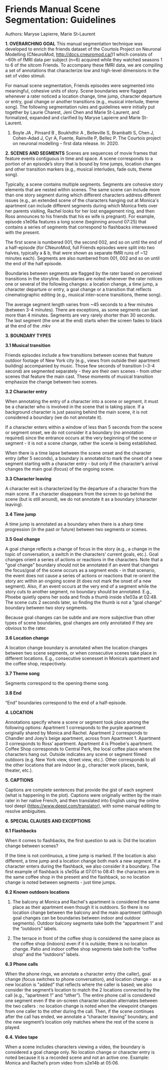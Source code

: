 Friends Manual Scene Segmentation: Guidelines
==============================
Authors: Maryse Lapierre, Marie St-Laurent


**1. OVERARCHING GOAL**
This manual segmentation technique was developed to enrich the friends dataset of the Courtois Project on Neuronal Modelling (CNeuroMod, http://docs.cneuromod.ca/)1 which consists of ~60h of fMRI data per subject (n=6) acquired while they watched seasons 1 to 6 of the sitcom Friends. To accompany these fMRI data, we are compiling a set of annotations that characterize low and high-level dimensions in the set of video stimuli.

For manual scene segmentation, Friends episodes were segmented into meaningful, cohesive units of story. Scene boundaries were flagged whenever a rater noticed a location change, time jump, character departure or entry, goal change or another transitions (e.g., musical interlude, theme song). The following segmentation rules and guidelines were initially put together by Laurie Charest, Jeni Chen and Marie St-Laurent, and formalized, expanded and clarified by Maryse Lapierre and Marie St-Laurent.

1. Boyle JA , Pinsard B , Boukhdhir A , Belleville S, Brambatti S, Chen J, Cohen-Adad J, Cyr A, Fuente, Rainville P, Bellec P. The Courtois project on neuronal modelling – first data release. In: 2020.

**2. SCENES AND SEGMENTS**
Scenes are sequences of movie frames that feature events contiguous in time and space. A scene corresponds to a portion of an episode’s story that is bound by time jumps, location changes and other transition markers (e.g., musical interludes, fade outs, theme song).

Typically, a scene contains multiple segments. Segments are cohesive story elements that are nested within scenes. The same scene can include more than one story segment during which different characters address different issues (e.g., an extended scene of the characters hanging out at Monica's apartment can include different segments during which Monica frets over her parents visiting, Rachel looks for her lost engagement ring, and then Ross announces to his friends that his ex wife is pregnant). For example, episode s1e06a features a long scene (beginning around 07:25) that contains a series of segments that correspond to flashbacks interweaved with the present.

The first scene is numbered 001, the second 002, and so on until the end of a half-episode (for CNeuroMod, full Friends episodes were split into two halves, typically a & b, that were shown as separate fMRI runs of ~12 minutes each). Segments are also numbered from 001, 002 and so on until the end of the half episode.

Boundaries between segments are flagged by the rater based on perceived transitions in the storyline. Boundaries are noted whenever the rater notices one or several of the following changes: a location change, a time jump, a character departure or entry, a goal change or a transition that reflects cinematographic editing (e.g., musical inter-scene transitions, theme song).  

The average segment length varies from ~45 seconds to a few minutes (between 3-4 minutes). There are exceptions, as some segments can last more than 4 minutes. Segments are very rarely shorter than 30 seconds. The last segment (the one at the end) starts when the screen fades to black at the end of the .mkv

**3. BOUNDARY TYPES**

**3.1 Musical transition**

Friends episodes include a few transitions between scenes that feature outdoor footage of New York city (e.g., views from outside their apartment building) accompanied by music. Those few seconds of transition (~3-4 second) are segmented separately - they are their own scenes - from other scenes that feature the main cast. These moments of musical transition emphasize the change between two scenes.

**3.2 Character entry**

When annotating the entry of a character into a scene or segment, it must be a character who is involved in the scene that is taking place. If a background character is just passing behind the main scene, it is not considered a boundary (we do not annotate it).

If a character enters within a window of less than 5 seconds from the scene or segment onset, we do not consider it a boundary (no annotation required) since the entrance occurs at the very beginning of the scene or segment - it is not a scene change, rather the scene is being established.

When there is a time lapse between the scene onset and the character entry (after 5 seconds), a boundary is annotated to mark the onset of a new segment starting with a character entry - but only if the character’s arrival changes the main goal (focus) of the ongoing scene.

**3.3 Character leaving**

A character exit is characterized by the departure of a character from the main scene. If a character disappears from the screen to go behind the scene (but is still around), we do not annotate it as a boundary (character leaving).

**3.4 Time jump**

A time jump is annotated as a boundary when there is a sharp time progression (in the past or future) between two segments or scenes.  

**3.5 Goal change**

A goal change reflects a change of focus in the story (e.g., a change in the topic of conversation, a switch in the characters’ current goals, etc.). Goal changes orient a series of actions or reactions in the characters.
Note that a "goal change" boundary should not be annotated if an event that changes the focus/goal of the scene occurs as a segment ends - in that scenario, the event does not cause a series of actions or reactions that re-orient the story arc within an ongoing scene (it does not mark the onset of a new segment). Also, if an event occurs at the very end of a segment while the story cuts to another segment, no boundary should be annotated. E.g., Phoebe quietly opens her soda and finds a thumb inside s1e03a at 02:48. The scene cuts 2 seconds later, so finding the thumb is not a “goal change” boundary between two story segments.

Because goal changes can be subtle and are more subjective than other types of scene boundaries, goal changes are only annotated if they are obvious to the rater.

**3.6 Location change**

A location change boundary is annotated when the location changes between two scene segments, or when consecutive scenes take place in different locations. E.g., consecutive scenesset in Monica’s apartment and the coffee shop, respectively.

**3.7 Theme song**

Segments correspond to the opening theme song.

**3.8 End**

“End” boundaries correspond to the end of a half-episode.


**4. LOCATION**

Annotations specify where a scene or segment took place among the following options:
Apartment 1 corresponds to the purple apartment originally shared by Monica and Rachel.
Apartment 2 corresponds to Chandler and Joey’s beige apartment, across from Apartment 1.
Apartment 3 corresponds to Ross’ apartment.
Apartment 4 is Phoebe's apartment.
Coffee Shop corresponds to Central Perk, the local coffee place where the characters hang out.
Outside indicates any scene or segment filmed outdoors (e.g. New York view, street view, etc.).
Other corresponds to all the other locations that are indoor (e.g., character work places, bank, theater, etc.).


**5. CAPTIONS**

Captions are complete sentences that provide the gist of each segment (what is happening in the plot). Captions were originally written by the main rater in her native French, and then translated into English using the online tool deepl (https://www.deepl.com/translator), with some manual editing to resolve ambiguities.


**6. SPECIAL CLAUSES AND EXCEPTIONS**

**6.1 Flashbacks**

When it comes to flashbacks, the first question to ask is: Did the location change between scenes?

If the time is not continuous, a time jump is marked. If the location is also different, a time jump and a location change both mark a new segment. If a character enters during the flashback, we also consider it a boundary. The first example of flashback is s1e05a at 07:01 to 08:41: the characters are in the same coffee shop in the present and the flashback, so no location change is noted between segments - just time jumps.

**6.2 Known outdoors locations**

1. The balcony at Monica and Rachel's apartment is considered the same place as their apartment even though it is outdoors. So there is no location change between the balcony and the main apartment (although goal changes can be boundaries between indoor and outdoor segments). Outdoor balcony segments take both the “appartment 1” and the “outdoors” labels.

2. The terrace in front of the coffee shop is considered the same place as the coffee shop (indoors) even if it is outside;  there is no location change. Patio and indoor coffee shop segments take both the “coffee shop” and the “outdoors” labels.

**6.3 Phone calls**

When the phone rings, we annotate a character entry (the caller), goal change (focus switches to phone conversation), and location change - as a new location is "added" that reflects where the caller is based; we also consider the segment’s location to match the 2 locations connected by the call (e.g., “apartment 1” and “other”). The entire phone call is considered one segment even if the on-screen character location alternates between the two callers : no location change is noted when the viewpoint changes from one caller to the other during the call. Then, if the scene continues after the call has ended, we annotate a “character leaving” boundary, and the new segment’s location only matches where the rest of the scene is played.

**6.4. Video tape**

When a scene includes characters viewing a video, the boundary is considered a goal change only. No location change or character entry is noted because it is a recorded scene and not an active one. Example: Monica and Rachel’s prom video from s2e14b at 05:06.
 
